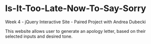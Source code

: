 # Is-It-Too-Late-Now-To-Say-Sorry
Week 4 - jQuery Interactive Site - Paired Project with Andrea Dubecki 

This website allows user to generate an apology letter, based on their selected inputs and desired tone.
